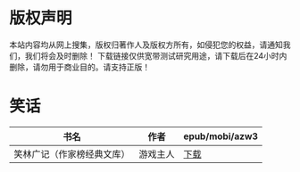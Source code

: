 # 版权声明

本站内容均从网上搜集，版权归著作人及版权方所有，如侵犯您的权益，请通知我们，我们将会及时删除！ 下载链接仅供宽带测试研究用途，请下载后在24小时内删除，请勿用于商业目的。请支持正版！

# 笑话

| 书名 | 作者 | epub/mobi/azw3 |
| --- | --- | --- |
| 笑林广记（作家榜经典文库） | 游戏主人 | [下载](https://url89.ctfile.com/f/31084289-1357027060-ae6417?p=8866) |

